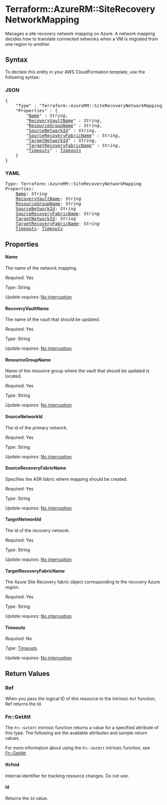# Terraform::AzureRM::SiteRecoveryNetworkMapping

Manages a site recovery network mapping on Azure. A network mapping decides how to translate connected netwroks when a VM is migrated from one region to another.

## Syntax

To declare this entity in your AWS CloudFormation template, use the following syntax:

### JSON

<pre>
{
    "Type" : "Terraform::AzureRM::SiteRecoveryNetworkMapping",
    "Properties" : {
        "<a href="#name" title="Name">Name</a>" : <i>String</i>,
        "<a href="#recoveryvaultname" title="RecoveryVaultName">RecoveryVaultName</a>" : <i>String</i>,
        "<a href="#resourcegroupname" title="ResourceGroupName">ResourceGroupName</a>" : <i>String</i>,
        "<a href="#sourcenetworkid" title="SourceNetworkId">SourceNetworkId</a>" : <i>String</i>,
        "<a href="#sourcerecoveryfabricname" title="SourceRecoveryFabricName">SourceRecoveryFabricName</a>" : <i>String</i>,
        "<a href="#targetnetworkid" title="TargetNetworkId">TargetNetworkId</a>" : <i>String</i>,
        "<a href="#targetrecoveryfabricname" title="TargetRecoveryFabricName">TargetRecoveryFabricName</a>" : <i>String</i>,
        "<a href="#timeouts" title="Timeouts">Timeouts</a>" : <i><a href="timeouts.md">Timeouts</a></i>
    }
}
</pre>

### YAML

<pre>
Type: Terraform::AzureRM::SiteRecoveryNetworkMapping
Properties:
    <a href="#name" title="Name">Name</a>: <i>String</i>
    <a href="#recoveryvaultname" title="RecoveryVaultName">RecoveryVaultName</a>: <i>String</i>
    <a href="#resourcegroupname" title="ResourceGroupName">ResourceGroupName</a>: <i>String</i>
    <a href="#sourcenetworkid" title="SourceNetworkId">SourceNetworkId</a>: <i>String</i>
    <a href="#sourcerecoveryfabricname" title="SourceRecoveryFabricName">SourceRecoveryFabricName</a>: <i>String</i>
    <a href="#targetnetworkid" title="TargetNetworkId">TargetNetworkId</a>: <i>String</i>
    <a href="#targetrecoveryfabricname" title="TargetRecoveryFabricName">TargetRecoveryFabricName</a>: <i>String</i>
    <a href="#timeouts" title="Timeouts">Timeouts</a>: <i><a href="timeouts.md">Timeouts</a></i>
</pre>

## Properties

#### Name

The name of the network mapping.

_Required_: Yes

_Type_: String

_Update requires_: [No interruption](https://docs.aws.amazon.com/AWSCloudFormation/latest/UserGuide/using-cfn-updating-stacks-update-behaviors.html#update-no-interrupt)

#### RecoveryVaultName

The name of the vault that should be updated.

_Required_: Yes

_Type_: String

_Update requires_: [No interruption](https://docs.aws.amazon.com/AWSCloudFormation/latest/UserGuide/using-cfn-updating-stacks-update-behaviors.html#update-no-interrupt)

#### ResourceGroupName

Name of the resource group where the vault that should be updated is located.

_Required_: Yes

_Type_: String

_Update requires_: [No interruption](https://docs.aws.amazon.com/AWSCloudFormation/latest/UserGuide/using-cfn-updating-stacks-update-behaviors.html#update-no-interrupt)

#### SourceNetworkId

The id of the primary network.

_Required_: Yes

_Type_: String

_Update requires_: [No interruption](https://docs.aws.amazon.com/AWSCloudFormation/latest/UserGuide/using-cfn-updating-stacks-update-behaviors.html#update-no-interrupt)

#### SourceRecoveryFabricName

Specifies the ASR fabric where mapping should be created.

_Required_: Yes

_Type_: String

_Update requires_: [No interruption](https://docs.aws.amazon.com/AWSCloudFormation/latest/UserGuide/using-cfn-updating-stacks-update-behaviors.html#update-no-interrupt)

#### TargetNetworkId

The id of the recovery network.

_Required_: Yes

_Type_: String

_Update requires_: [No interruption](https://docs.aws.amazon.com/AWSCloudFormation/latest/UserGuide/using-cfn-updating-stacks-update-behaviors.html#update-no-interrupt)

#### TargetRecoveryFabricName

The Azure Site Recovery fabric object corresponding to the recovery Azure region.

_Required_: Yes

_Type_: String

_Update requires_: [No interruption](https://docs.aws.amazon.com/AWSCloudFormation/latest/UserGuide/using-cfn-updating-stacks-update-behaviors.html#update-no-interrupt)

#### Timeouts

_Required_: No

_Type_: <a href="timeouts.md">Timeouts</a>

_Update requires_: [No interruption](https://docs.aws.amazon.com/AWSCloudFormation/latest/UserGuide/using-cfn-updating-stacks-update-behaviors.html#update-no-interrupt)

## Return Values

### Ref

When you pass the logical ID of this resource to the intrinsic `Ref` function, Ref returns the Id.

### Fn::GetAtt

The `Fn::GetAtt` intrinsic function returns a value for a specified attribute of this type. The following are the available attributes and sample return values.

For more information about using the `Fn::GetAtt` intrinsic function, see [Fn::GetAtt](https://docs.aws.amazon.com/AWSCloudFormation/latest/UserGuide/intrinsic-function-reference-getatt.html).

#### tfcfnid

Internal identifier for tracking resource changes. Do not use.

#### Id

Returns the <code>Id</code> value.

